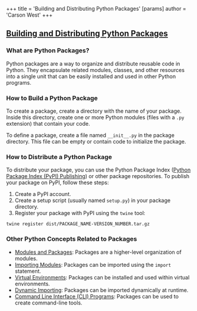 +++
 title = 'Building and Distributing Python Packages'
[params]
	author = 'Carson West'
+++
## [Building and Distributing Python Packages](./../building-and-distributing-python-packages/)

### What are Python Packages?
Python packages are a way to organize and distribute reusable code in Python. They encapsulate related modules, classes, and other resources into a single unit that can be easily installed and used in other Python programs.

### How to Build a Python Package
To create a package, create a directory with the name of your package. Inside this directory, create one or more Python modules (files with a `.py` extension) that contain your code.

To define a package, create a file named `__init__.py` in the package directory. This file can be empty or contain code to initialize the package.

### How to Distribute a Python Package
To distribute your package, you can use the Python Package Index ([Python Package Index (PyPI) Publishing](./../python-package-index-(pypi)-publishing/)) or other package repositories. To publish your package on PyPI, follow these steps:

1. Create a PyPI account.
2. Create a setup script (usually named `setup.py`) in your package directory.
3. Register your package with PyPI using the `twine` tool:
 ```
 twine register dist/PACKAGE_NAME-VERSION_NUMBER.tar.gz
 ```

### Other Python Concepts Related to Packages
- [Modules and Packages](./../modules-and-packages/): Packages are a higher-level organization of modules.
- [Importing Modules](./../importing-modules/): Packages can be imported using the `import` statement.
- [Virtual Environments](./../virtual-environments/): Packages can be installed and used within virtual environments.
- [Dynamic Importing](./../dynamic-importing/): Packages can be imported dynamically at runtime.
- [Command Line Interface (CLI) Programs](./../command-line-interface-(cli)-programs/): Packages can be used to create command-line tools.